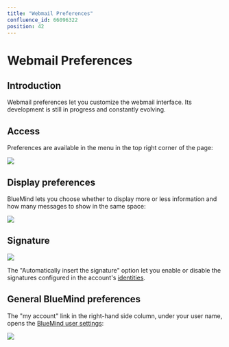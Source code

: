```yaml
---
title: "Webmail Preferences"
confluence_id: 66096322
position: 42
---
```

# Webmail Preferences


## Introduction

Webmail preferences let you customize the webmail interface. Its development is still in progress and constantly evolving.


## Access

Preferences are available in the menu in the top right corner of the page:

![](../../attachments/66096322/86743075.png)

## Display preferences

BlueMind lets you choose whether to display more or less information and how many messages to show in the same space:

![](../../attachments/66096322/86743073.png)

## Signature

![](../../attachments/66096322/86743072.png)

The "Automatically insert the signature" option let you enable or disable the signatures configured in the account's [identities](/Guide_de_l_utilisateur/La_messagerie/Les_identités/).

## General BlueMind preferences

The "my account" link in the right-hand side column, under your user name, opens the [BlueMind user settings](/Guide_de_l_utilisateur/Paramètres_utilisateur/):

![](../../attachments/66096322/86743070.png)


